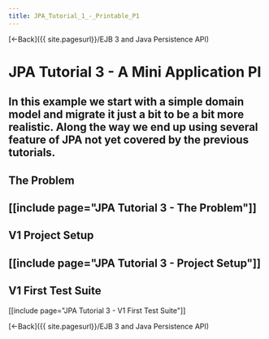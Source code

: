 ```yaml
---
title: JPA_Tutorial_1_-_Printable_P1
---
```

[<-Back]({{ site.pagesurl}}/EJB 3 and Java Persistence API)

# JPA Tutorial 3 - A Mini Application PI

In this example we start with a simple domain model and migrate it just a bit to be a bit more realistic. Along the way we end up using several feature of JPA not yet covered by the previous tutorials.
----
## The Problem
[[include page="JPA Tutorial 3 - The Problem"]]
----
## V1 Project Setup
[[include page="JPA Tutorial 3 - Project Setup"]]
----
## V1 First Test Suite
[[include page="JPA Tutorial 3 - V1 First Test Suite"]]

[<-Back]({{ site.pagesurl}}/EJB 3 and Java Persistence API)
